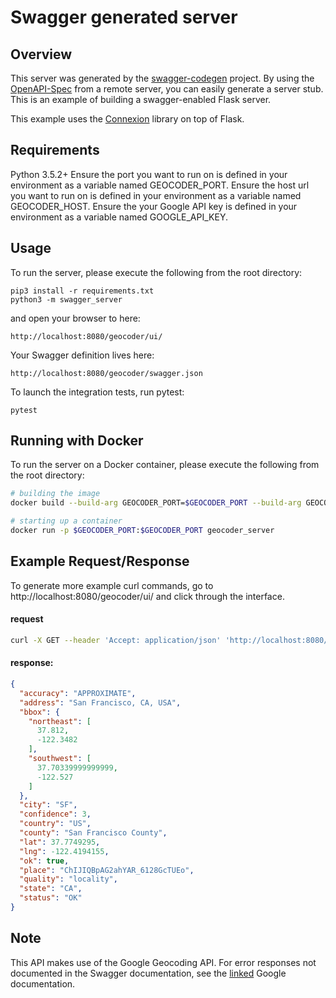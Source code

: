 # Swagger generated server

## Overview
This server was generated by the [swagger-codegen](https://github.com/swagger-api/swagger-codegen) project. By using the
[OpenAPI-Spec](https://github.com/swagger-api/swagger-core/wiki) from a remote server, you can easily generate a server stub.  This
is an example of building a swagger-enabled Flask server.

This example uses the [Connexion](https://github.com/zalando/connexion) library on top of Flask.

## Requirements
Python 3.5.2+
Ensure the port you want to run on is defined in your environment as a variable named GEOCODER\_PORT.
Ensure the host url you want to run on is defined in your environment as a variable named GEOCODER\_HOST.
Ensure the your Google API key is defined in your environment as a variable named GOOGLE\_API\_KEY.

## Usage
To run the server, please execute the following from the root directory:

```
pip3 install -r requirements.txt
python3 -m swagger_server
```

and open your browser to here:

```
http://localhost:8080/geocoder/ui/
```

Your Swagger definition lives here:

```
http://localhost:8080/geocoder/swagger.json
```

To launch the integration tests, run pytest:
```
pytest
```

## Running with Docker

To run the server on a Docker container, please execute the following from the root directory:

```bash
# building the image
docker build --build-arg GEOCODER_PORT=$GEOCODER_PORT --build-arg GEOCODER_HOST=$GEOCODER_HOST --build-arg GOOGLE_API_KEY=$GOOGLE_API_KEY -t geocoder_server ./

# starting up a container
docker run -p $GEOCODER_PORT:$GEOCODER_PORT geocoder_server
```

## Example Request/Response

To generate more example curl commands, go to http://localhost:8080/geocoder/ui/ and click through the interface.

#### request
```bash
curl -X GET --header 'Accept: application/json' 'http://localhost:8080/geocoder/forwd?location=San%20Francisco'
```

#### response:
```json
{
  "accuracy": "APPROXIMATE",
  "address": "San Francisco, CA, USA",
  "bbox": {
    "northeast": [
      37.812,
      -122.3482
    ],
    "southwest": [
      37.70339999999999,
      -122.527
    ]
  },
  "city": "SF",
  "confidence": 3,
  "country": "US",
  "county": "San Francisco County",
  "lat": 37.7749295,
  "lng": -122.4194155,
  "ok": true,
  "place": "ChIJIQBpAG2ahYAR_6128GcTUEo",
  "quality": "locality",
  "state": "CA",
  "status": "OK"
}
```

## Note

This API makes use of the Google Geocoding API. For error responses not documented in the Swagger documentation, see the [linked](https://developers.google.com/maps/documentation/geocoding/intro#StatusCodes) Google documentation.
